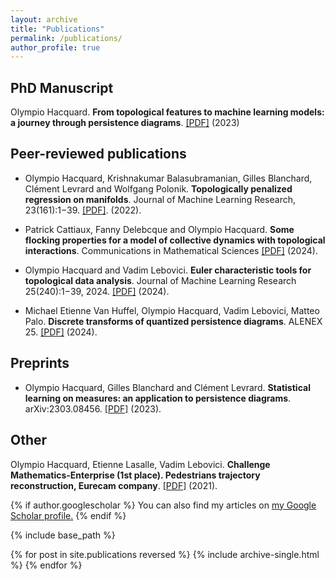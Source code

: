 ```yaml
---
layout: archive
title: "Publications"
permalink: /publications/
author_profile: true
---
```


## PhD Manuscript

Olympio Hacquard. **From topological features to machine learning models: a journey through persistence diagrams**. [[PDF]](https://theses.hal.science/tel-04328645v1/document)  (2023)

## Peer-reviewed publications

* Olympio Hacquard, Krishnakumar Balasubramanian, Gilles Blanchard, Clément Levrard and Wolfgang Polonik. **Topologically penalized regression on manifolds**. Journal of Machine Learning Research, 23(161):1−39. [[PDF]](https://jmlr.org/papers/volume23/21-1270/21-1270.pdf). (2022).

* Patrick Cattiaux, Fanny Delebcque and Olympio Hacquard. **Some flocking properties for a model of collective dynamics with topological interactions**. Communications in Mathematical Sciences [[PDF]](https://perso.math.univ-toulouse.fr/cattiaux/files/2013/11/topologic-rev1.pdf) (2024).

* Olympio Hacquard and Vadim Lebovici. **Euler characteristic tools for topological data analysis**. Journal of Machine Learning Research 25(240):1−39, 2024. [[PDF]](https://www.jmlr.org/papers/volume25/23-0353/23-0353.pdf) (2024).

* Michael Etienne Van Huffel, Olympio Hacquard, Vadim Lebovici, Matteo Palo. **Discrete transforms of quantized persistence diagrams**. ALENEX 25. [[PDF]](https://arxiv.org/pdf/2312.17093v3) (2024).

## Preprints



* Olympio Hacquard, Gilles Blanchard and Clément Levrard. **Statistical learning on measures: an application to persistence diagrams**. arXiv:2303.08456. [[PDF]](https://arxiv.org/pdf/2303.08456.pdf) (2023).



## Other

Olympio Hacquard, Etienne Lasalle, Vadim Lebovici. **Challenge Mathematics-Enterprise (1st place). Pedestrians trajectory reconstruction, Eurecam company**. [[PDF]](https://hal.science/hal-03345714v1/document) (2021).

{% if author.googlescholar %}
  You can also find my articles on <u><a href="{{author.googlescholar}}">my Google Scholar profile</a>.</u>
{% endif %}

{% include base_path %}

{% for post in site.publications reversed %}
  {% include archive-single.html %}
{% endfor %}
